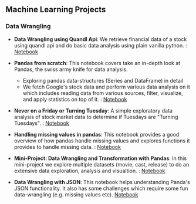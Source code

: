 ## Machine Learning Projects
### Data Wrangling
- **Data Wrangling using Quandl Api**: We retrieve financial data of a stock using quandl api and do basic data analysis using plain vanilla python. : [Notebook](data_wrangling/api/data_wrangling_using_api.ipynb) 
- **Pandas from scratch**: This notebook covers take an in-depth look at Pandas, the swiss army knife for data analysis.
    - Exploring pandas data-structures (Series and DataFrame) in detail
    - We fetch Google's stock data and perform various data analysis on it which includes reading data from various sources, filter, visualize, and apply statistics on top of it. : [Notebook](data_wrangling/pandas/pandas_handson.ipynb)

- **Never on a Friday or Turning Tuesday**: A simple exploratory data analysis of stock market data to determine if Tuesdays are "Turning Tuesdays". : [Notebook](data_wrangling/pandas/never_on_a_friday.ipynb)

- **Handling missing values in pandas**: This notebook provides a good overview of how pandas handle missing values and explores functions it provides to handle missing data. : [Notebook](data_wrangling/pandas/handling_missing_data.ipynb)

- **Mini-Project: Data Wrangling and Transformation with Pandas**: In this mini-project we explore multiple datasets (movie, cast, release) to do an extensive data exploration, analysis and visualtion. : [Notebook](data_wrangling/pandas/data_wrangling_transformations_movie.ipynb)

- **Data Wrangling with JSON**: This notebook helps understanding Panda's JSON functionality. It also has some challenges which require some fun data-wrangling (e.g. missing values etc). [Notebook](data_wrangling/json/Mini_Project_Wrangling_Json_Exercise.ipynb)